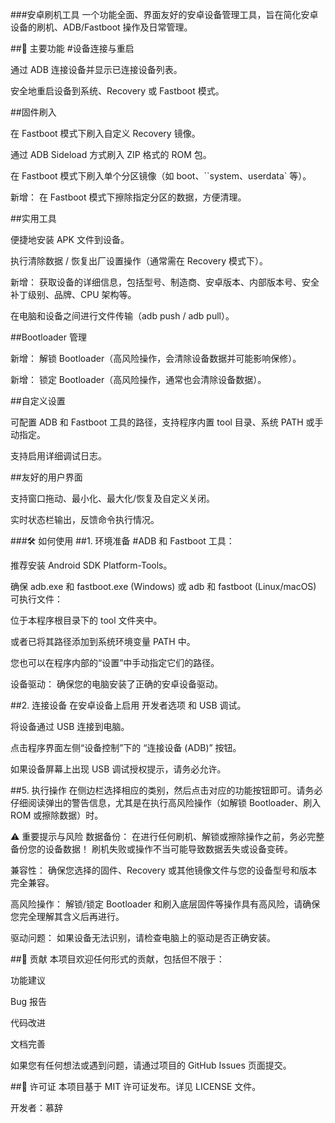 ###安卓刷机工具
一个功能全面、界面友好的安卓设备管理工具，旨在简化安卓设备的刷机、ADB/Fastboot 操作及日常管理。

##🚀 主要功能
#设备连接与重启

通过 ADB 连接设备并显示已连接设备列表。

安全地重启设备到系统、Recovery 或 Fastboot 模式。

##固件刷入

在 Fastboot 模式下刷入自定义 Recovery 镜像。

通过 ADB Sideload 方式刷入 ZIP 格式的 ROM 包。

在 Fastboot 模式下刷入单个分区镜像（如 boot、``system、userdata` 等）。

新增： 在 Fastboot 模式下擦除指定分区的数据，方便清理。

##实用工具

便捷地安装 APK 文件到设备。

执行清除数据 / 恢复出厂设置操作（通常需在 Recovery 模式下）。

新增： 获取设备的详细信息，包括型号、制造商、安卓版本、内部版本号、安全补丁级别、品牌、CPU 架构等。

在电脑和设备之间进行文件传输（adb push / adb pull）。

##Bootloader 管理

新增： 解锁 Bootloader（高风险操作，会清除设备数据并可能影响保修）。

新增： 锁定 Bootloader（高风险操作，通常也会清除设备数据）。

##自定义设置

可配置 ADB 和 Fastboot 工具的路径，支持程序内置 tool 目录、系统 PATH 或手动指定。

支持启用详细调试日志。

##友好的用户界面

支持窗口拖动、最小化、最大化/恢复及自定义关闭。

实时状态栏输出，反馈命令执行情况。

###🛠️ 如何使用
##1. 环境准备
#ADB 和 Fastboot 工具：

推荐安装 Android SDK Platform-Tools。

确保 adb.exe 和 fastboot.exe (Windows) 或 adb 和 fastboot (Linux/macOS) 可执行文件：

位于本程序根目录下的 tool 文件夹中。

或者已将其路径添加到系统环境变量 PATH 中。

您也可以在程序内部的“设置”中手动指定它们的路径。

设备驱动： 确保您的电脑安装了正确的安卓设备驱动。

##2. 连接设备
在安卓设备上启用 开发者选项 和 USB 调试。

将设备通过 USB 连接到电脑。

点击程序界面左侧“设备控制”下的 “连接设备 (ADB)” 按钮。

如果设备屏幕上出现 USB 调试授权提示，请务必允许。

##5. 执行操作
在侧边栏选择相应的类别，然后点击对应的功能按钮即可。请务必仔细阅读弹出的警告信息，尤其是在执行高风险操作（如解锁 Bootloader、刷入 ROM 或擦除数据）时。

⚠️ 重要提示与风险
数据备份： 在进行任何刷机、解锁或擦除操作之前，务必完整备份您的设备数据！ 刷机失败或操作不当可能导致数据丢失或设备变砖。

兼容性： 确保您选择的固件、Recovery 或其他镜像文件与您的设备型号和版本完全兼容。

高风险操作： 解锁/锁定 Bootloader 和刷入底层固件等操作具有高风险，请确保您完全理解其含义后再进行。

驱动问题： 如果设备无法识别，请检查电脑上的驱动是否正确安装。

##🤝 贡献
本项目欢迎任何形式的贡献，包括但不限于：

功能建议

Bug 报告

代码改进

文档完善

如果您有任何想法或遇到问题，请通过项目的 GitHub Issues 页面提交。

##📜 许可证
本项目基于 MIT 许可证发布。详见 LICENSE 文件。

开发者：慕辞
